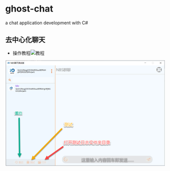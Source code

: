 # ghost-chat
a chat application development with C#

## 去中心化聊天
  - 操作教程![教程](https://nbschain.github.io/2019/03/26/NBSChat-no-center)

![界面](https://github.com/NBSChain/nbschain.github.io/blob/master/docs/images/201903/2019-03-26_22-02-24.png?raw=true)
